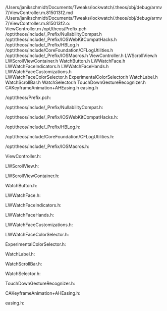 /Users/janikschmidt/Documents/Tweaks/lockwatch/.theos/obj/debug/armv7/ViewController.m.815013f2.md /Users/janikschmidt/Documents/Tweaks/lockwatch/.theos/obj/debug/armv7/ViewController.m.815013f2.o: \
  ViewController.m /opt/theos/Prefix.pch \
  /opt/theos/include/_Prefix/NullabilityCompat.h \
  /opt/theos/include/_Prefix/IOSWebKitCompatHacks.h \
  /opt/theos/include/_Prefix/HBLog.h \
  /opt/theos/include/CoreFoundation/CFLogUtilities.h \
  /opt/theos/include/_Prefix/IOSMacros.h ViewController.h LWScrollView.h \
  LWScrollViewContainer.h WatchButton.h LWWatchFace.h \
  LWWatchFaceIndicators.h LWWatchFaceHands.h LWWatchFaceCustomizations.h \
  LWWatchFaceColorSelector.h ExperimentalColorSelector.h WatchLabel.h \
  WatchScrollBar.h WatchSelector.h TouchDownGestureRecognizer.h \
  CAKeyframeAnimation+AHEasing.h easing.h

/opt/theos/Prefix.pch:

/opt/theos/include/_Prefix/NullabilityCompat.h:

/opt/theos/include/_Prefix/IOSWebKitCompatHacks.h:

/opt/theos/include/_Prefix/HBLog.h:

/opt/theos/include/CoreFoundation/CFLogUtilities.h:

/opt/theos/include/_Prefix/IOSMacros.h:

ViewController.h:

LWScrollView.h:

LWScrollViewContainer.h:

WatchButton.h:

LWWatchFace.h:

LWWatchFaceIndicators.h:

LWWatchFaceHands.h:

LWWatchFaceCustomizations.h:

LWWatchFaceColorSelector.h:

ExperimentalColorSelector.h:

WatchLabel.h:

WatchScrollBar.h:

WatchSelector.h:

TouchDownGestureRecognizer.h:

CAKeyframeAnimation+AHEasing.h:

easing.h:
